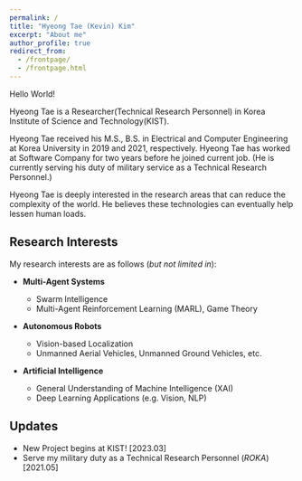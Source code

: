 ```yaml
---
permalink: /
title: "Hyeong Tae (Kevin) Kim"
excerpt: "About me"
author_profile: true
redirect_from: 
  - /frontpage/
  - /frontpage.html
---
```


Hello World! <br>

Hyeong Tae is a Researcher(Technical Research Personnel) in Korea Institute of Science and Technology(KIST). <br>

Hyeong Tae received his M.S., B.S. in Electrical and Computer Engineering at Korea University in 2019 and 2021, respectively. Hyeong Tae has worked at Software Company for two years before he joined current job. (He is currently serving his duty of military service as a Technical Research Personnel.) <br>

Hyeong Tae is deeply interested in the research areas that can reduce the complexity of the world. 
He believes these technologies can eventually help lessen human loads. <br>
<!-- I'm currently serving my duty of military service as a technical research personnel. -->
  
## Research Interests

My research interests are as follows (*but not limited in*): <br>
  
- **Multi-Agent Systems**
  - Swarm Intelligence
  - Multi-Agent Reinforcement Learning (MARL), Game Theory

- **Autonomous Robots**
  - Vision-based Localization
  - Unmanned Aerial Vehicles, Unmanned Ground Vehicles, etc.

- **Artificial Intelligence**
  - General Understanding of Machine Intelligence (XAI)
  - Deep Learning Applications (e.g. Vision, NLP)

## Updates
- New Project begins at KIST! [2023.03]
- Serve my military duty as a Technical Research Personnel (*ROKA*) [2021.05]